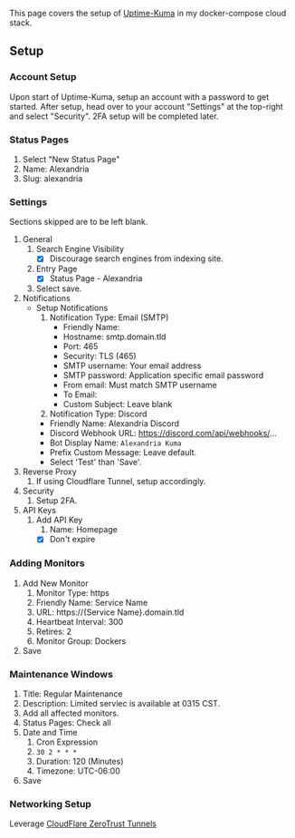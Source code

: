 This page covers the setup of [Uptime-Kuma](https://uptime.kuma.pet/) in my docker-compose cloud stack.

## Setup

### Account Setup

Upon start of Uptime-Kuma, setup an account with a password to get started. After setup, head over to your account "Settings" at the top-right and select "Security". 2FA setup will be completed later.

### Status Pages

1. Select "New Status Page"
2. Name: Alexandria
3. Slug: alexandria

### Settings

Sections skipped are to be left blank.

1. General
   1. Search Engine Visibility
      - [X] Discourage search engines from indexing site.
   2. Entry Page
      - [X] Status Page - Alexandria
   3. Select save.
2. Notifications
   - Setup Notifications
      1. Notification Type: Email (SMTP)
          - Friendly Name: <Fillout appropriately>
          - Hostname: smtp.domain.tld
          - Port: 465
          - Security: TLS (465)
          - SMTP username: Your email address
          - SMTP password: Application specific email password
          - From email: Must match SMTP username
          - To Email: <Email to be sent to>
          - Custom Subject: Leave blank
      2. Notification Type: Discord
       - Friendly Name: Alexandria Discord
       - Discord Webhook URL: https://discord.com/api/webhooks/...
       - Bot Display Name: `Alexandria Kuma`
       - Prefix Custom Message: Leave default.
       - Select 'Test' than 'Save'.
3. Reverse Proxy
   1. If using Cloudflare Tunnel, setup accordingly.
4. Security
   1. Setup 2FA.
5. API Keys
   1. Add API Key
      1. Name: Homepage
      - [X] Don't expire

### Adding Monitors

1. Add New Monitor
   1. Monitor Type: https
   2. Friendly Name: Service Name
   3. URL: https://{Service Name}.domain.tld
   4. Heartbeat Interval: 300
   5. Retires: 2
   6. Monitor Group: Dockers
2. Save

### Maintenance Windows

1. Title: Regular Maintenance
2. Description: Limited serviec is available at 0315 CST.
3. Add all affected monitors.
4. Status Pages: Check all
5. Date and Time
   1. Cron Expression
   2. `30 2 * * *`
   3. Duration: 120 (Minutes)
   4. Timezone: UTC-06:00
6. Save

### Networking Setup

Leverage [CloudFlare ZeroTrust Tunnels](https://github.com/louislam/uptime-kuma/wiki/Reverse-Proxy-with-Cloudflare-Tunnel)
